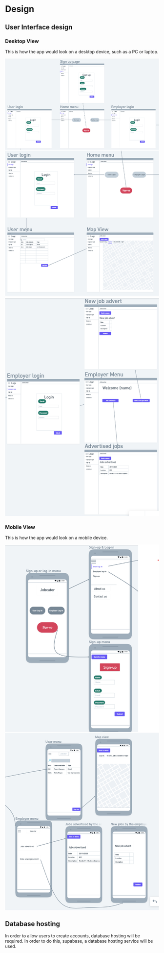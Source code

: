# Design

## User Interface design
### Desktop View

This is how the app would look on a desktop device, such as a PC or laptop.

![Insert your wireframe/wireflow here](images/Home_login_signup.png)
![Insert your wireframe/wireflow here](images/User_interface.png)
![Insert your wireframe/wireflow here](images/Employer_interface.png)

### Mobile View

This is how the app would look on a mobile device.

![Insert your wireframe/wireflow here](images/Wireflow_diagram_Jobcator_1.png)
![Insert your wireframe/wireflow here](images/Wireflow_diagram_Jobcator_2.png)

## Database hosting
In order to allow users to create accounts, database hosting will be required. In order to do this, supabase, a database hosting service will be used.

